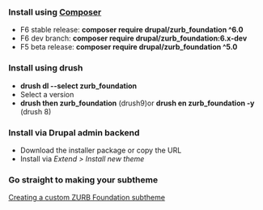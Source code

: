 ### Install using [Composer](https://getcomposer.org/download/)

* F6 stable release: **composer require drupal/zurb\_foundation ^6.0**
* F6 dev branch: **composer require drupal/zurb\_foundation:6.x-dev**
* F5 beta release: **composer require drupal/zurb\_foundation ^5.0**

### Install using drush

* **drush dl --select zurb\_foundation**
* Select a version
* **drush then zurb\_foundation** (drush9)or **drush en zurb\_foundation -y** (drush 8)

### Install via Drupal admin backend

* Download the installer package or copy the URL
* Install via _Extend > Install new theme_

### Go straight to making your subtheme

[Creating a custom ZURB Foundation subtheme](https://www.drupal.org/docs/8/themes/zurb-foundation-user-guide/zurb-foundation-8x-6x/creating-a-custom-foundation-subtheme)
